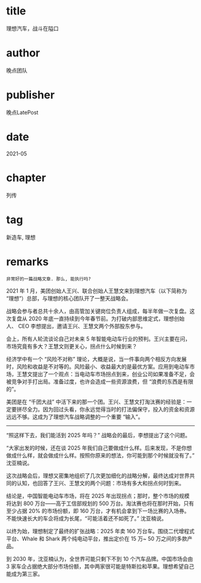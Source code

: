 # title
理想汽车，战斗在隘口

# author
晚点团队

# publisher
晚点LatePost

# date
2021-05

# chapter
列传

# tag
新造车, 理想

# remarks

`非常好的一篇战略文章. 那么, 能执行吗?`

2021 年 1 月，美团创始人王兴、联合创始人王慧文来到理想汽车（以下简称为 “理想”）总部，与理想的核心团队开了一整天战略会。

 

战略会参与者总共十余人，由高管加关键岗位负责人组成，每半年做一次复盘。这次复盘从 2020 年底一直持续到今年春节前。为打破内部思维定式，理想创始人、 CEO 李想提出，邀请王兴、王慧文两个外部股东参与。

 

会上，所有人轮流谈论自己对未来 5 年智能电动车行业的预判。王兴主要在问，市场究竟有多大？王慧文则更关心，拐点什么时候到来？



经济学中有一个 “风险不对称” 理论，大概是说，当一件事向两个相反方向发展时，风险和收益是不对等的。风险最小、收益最大的是最优方案。应用到电动车市场，王慧文提出了一个观点：当电动车市场拐点到来，创业公司如果准备不足，会被竞争对手打出局。准备过度，也许会造成一些资源浪费，但 “浪费的东西是有限的”。



美团是在 “千团大战” 中活下来的那一个团。王兴、王慧文打淘汰赛的经验是：一定要拼尽全力。因为回过头看，你永远觉得当时的打法偏保守，投入的资金和资源远远不够。这成为了理想汽车战略调整的一个重要 “输入”。

---


“照这样下去，我们能活到 2025 年吗？” 战略会的最后，李想提出了这个问题。

 

“大家出发的时候，还在谈 2025 年我们自己要做成什么样。后来发现，不是你想做成什么样，就会做成什么样。按照你原来的想法，你可能到那个时候就没有了。” 沈亚楠说。

 

这次战略会后，理想又密集地组织了几次更加细化的战略分解，最终达成对世界共同的认知，也回答了王兴、王慧文的两个问题：市场有多大和拐点何时到来。



结论是，中国智能电动车市场，将在 2025 年出现拐点；那时，整个市场的规模将达到 800 万台——高于工信部规划的 500 万台。淘汰赛也将在那时开始，只有至少占据 20% 的市场份额，即 160 万台，才有机会拿到下一场比赛的入场券。不能快速长大的车企将成为长尾，“可能活着还不如死了。” 沈亚楠说。

 

以终为始，理想制定了最终的扩张战略：2025 年卖 160 万台车。围绕二代增程式平台、Whale 和 Shark 两个纯电动平台，推出定价在 15 万~ 50 万之间的多款产品。



到 2030 年，沈亚楠认为，全世界可能只剩下不到 10 个汽车品牌。中国市场会由 3 家车企占据绝大部分市场份额，其中两家很可能是特斯拉和苹果。理想希望自己能成为第三家。